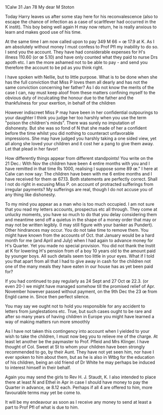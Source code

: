  1Calw 31 Jan 78
My dear M Stoton

Today Harry leaves us after some stay here for his reconvalescence (also to escape the chance of infection as a case of scarltfever had occurred in the K instit). This boy being well again H may now return, he is really anxious to learn and makes good use of his time.

At the same time I am now called upon to pay 349 M 66 = œ 17.9 at K. As I am absolutely without money I must confess to Prof Pfl my inability to do so. I send you the account. They have had considerable expenses for H's illness 110.60 (or œ 5.10) and have only counted what they paid to nurse Drs apoth etc. I am the more ashamed not to be able to pay - and send you therefore the account to be pd as you think right.

I have spoken with Nellie, but to little purpose. What is to be done when she has the full conviction that Miss P loves them all dearly and has not the same conviction concerning her father? As I do not know the merits of the case I can, nay must keep aloof from these matters confining myself to the obvious duty of inculcating the honour due to the father and the thankfulness for your exertion, in behalf of the children

However indiscreet Miss P may have been in her confidential outpourings to your daughter I think you judge her too harshly when you use the term "poison the children's minds". There was surely no imputation of dishonesty. But she was so fond of N that she made of her a confident before the time whilst you did nothing to counteract unfavorable impressions. She may have judged you harshly taking a one sided view, yet all along she loved your children and it cost her a pang to give them away. Let that plead in her favor!

How differently things appear from different standpoints! You write on the 21 Dec.: With Nov the children have been 4 entire months with you and I have remitted in that time Rs 1000, realising I suppose some 89 œ." I here at Calw can now say: The children have been with me 6 entire months and I have received for them œ 67.13. Both statements are perfectly correct. Shall I not do right in excusing Miss P. on account of protracted sufferings from irregular payments? My sufferings are real, though I do not accuse you of any thing like dishonesty.

To my mind you appear as a man who is too much occupied. I am not sure that you read my letters accounts, prospectus etc all through. They come at unlucky moments, you have so much to do that you delay considering them and meantime send off a quietus in the shape of a money order that may or may not be written legibly. (I may still figure with your banker as Pundert). Other hindrances may occur. You do not take time to remove them. 
You might have known from the accounts of Oct. that January would be a hard month for me (and April and July) when I had again to advance money for H's Quarter. Yet you made no special provision. You did not thank the Instit at K for lowering H's pension from of a boy 10 years old to the amount paid by younger boys. All such details seem too little in your eyes. 
What if I told you that apart from all that I had to give away in cash for the children not one of the many meals they have eaten in our house has as yet been paid for?

If you had continued to pay regularly as 24 Sept and 27 Oct œ 22.3. (or even 20-) we might have managed somehow till the promised relief of Apr. November however passed without payment, on the 9th Dec the 23 œ from Engld came in. Since then perfect silence.

You may say we ought not to hold you responsible for any accident to letters from junglestations etc. True, but such cases ought to be rare and after so many years of having children in Europe you might have learned a way of making matters run more smoothly

As I have not taken this contingency into account when I yielded to your wish to take the children, I must now beg you to relieve me of the charge. At least let another be the paymaster to Prof. Pfleid and Mrs Klinger. I have thought of Col. Sweet at St to whom your children have been strongly recommended to go, by their Aunt. They have not yet seen him, nor have I ever spoken to him about them, but as he is also in Wtbg for the education of his children, being an old friend of Dr White he may perhaps be induced to interest himself in their behalf.

Again you may send the girls to Rev H. J. Staudt, K. I also intended to place there at least N and Ethel in Apr in case I should have money to pay the Quarter in advance, œ 8.12 each. Perhaps if all 4 are offered to him, more favourable terms may yet be come to.

It will be my endeavour as soon as I receive any money to send at least a part to Prof Pfl of what is due to him.
